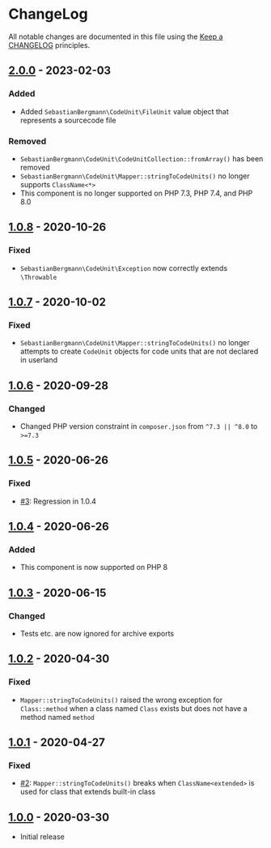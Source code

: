 # ChangeLog

All notable changes are documented in this file using the [Keep a CHANGELOG](http://keepachangelog.com/) principles.

## [2.0.0] - 2023-02-03

### Added

* Added `SebastianBergmann\CodeUnit\FileUnit` value object that represents a sourcecode file

### Removed

* `SebastianBergmann\CodeUnit\CodeUnitCollection::fromArray()` has been removed
* `SebastianBergmann\CodeUnit\Mapper::stringToCodeUnits()` no longer supports `ClassName<*>`
* This component is no longer supported on PHP 7.3, PHP 7.4, and PHP 8.0

## [1.0.8] - 2020-10-26

### Fixed

* `SebastianBergmann\CodeUnit\Exception` now correctly extends `\Throwable`

## [1.0.7] - 2020-10-02

### Fixed

* `SebastianBergmann\CodeUnit\Mapper::stringToCodeUnits()` no longer attempts to create `CodeUnit` objects for code
  units that are not declared in userland

## [1.0.6] - 2020-09-28

### Changed

* Changed PHP version constraint in `composer.json` from `^7.3 || ^8.0` to `>=7.3`

## [1.0.5] - 2020-06-26

### Fixed

* [#3](https://github.com/sebastianbergmann/code-unit/issues/3): Regression in 1.0.4

## [1.0.4] - 2020-06-26

### Added

* This component is now supported on PHP 8

## [1.0.3] - 2020-06-15

### Changed

* Tests etc. are now ignored for archive exports

## [1.0.2] - 2020-04-30

### Fixed

* `Mapper::stringToCodeUnits()` raised the wrong exception for `Class::method` when a class named `Class` exists but
  does not have a method named `method`

## [1.0.1] - 2020-04-27

### Fixed

* [#2](https://github.com/sebastianbergmann/code-unit/issues/2): `Mapper::stringToCodeUnits()` breaks
  when `ClassName<extended>` is used for class that extends built-in class

## [1.0.0] - 2020-03-30

* Initial release

[2.0.0]: https://github.com/sebastianbergmann/code-unit/compare/1.0.8...2.0.0

[1.0.8]: https://github.com/sebastianbergmann/code-unit/compare/1.0.7...1.0.8

[1.0.7]: https://github.com/sebastianbergmann/code-unit/compare/1.0.6...1.0.7

[1.0.6]: https://github.com/sebastianbergmann/code-unit/compare/1.0.5...1.0.6

[1.0.5]: https://github.com/sebastianbergmann/code-unit/compare/1.0.4...1.0.5

[1.0.4]: https://github.com/sebastianbergmann/code-unit/compare/1.0.3...1.0.4

[1.0.3]: https://github.com/sebastianbergmann/code-unit/compare/1.0.2...1.0.3

[1.0.2]: https://github.com/sebastianbergmann/code-unit/compare/1.0.1...1.0.2

[1.0.1]: https://github.com/sebastianbergmann/code-unit/compare/1.0.0...1.0.1

[1.0.0]: https://github.com/sebastianbergmann/code-unit/compare/530c3900e5db9bcb8516da545bef0d62536cedaa...1.0.0
